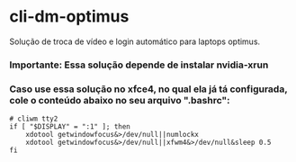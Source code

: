 # cli-dm-optimus
Solução de troca de vídeo e login automático para laptops optimus.

### Importante: Essa solução depende de instalar nvidia-xrun

### Caso use essa solução no xfce4, no qual ela já tá configurada, cole o conteúdo abaixo no seu arquivo ".bashrc":
```
# cliwm tty2
if [ "$DISPLAY" = ":1" ]; then
	xdotool getwindowfocus&>/dev/null||numlockx
	xdotool getwindowfocus&>/dev/null||xfwm4&>/dev/null&sleep 0.5
fi
```
